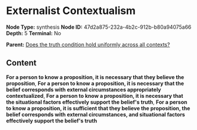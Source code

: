 # Externalist Contextualism

**Node Type:** synthesis
**Node ID:** 47d2a875-232a-4b2c-912b-b80a94075a66
**Depth:** 5
**Terminal:** No

**Parent:** [Does the truth condition hold uniformly across all contexts?](does-the-truth-condition-hold-uniformly-across-all-contexts-antithesis-794588b5-79bb-4fcd-9ff4-5aafb987bef7.md)

## Content

**For a person to know a proposition, it is necessary that they believe the proposition**, **For a person to know a proposition, it is necessary that the belief corresponds with external circumstances appropriately contextualized**, **For a person to know a proposition, it is necessary that the situational factors effectively support the belief's truth**, **For a person to know a proposition, it is sufficient that they believe the proposition, the belief corresponds with external circumstances, and situational factors effectively support the belief's truth**

